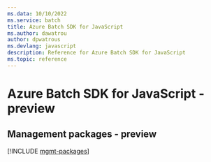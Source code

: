 ```yaml
---
ms.data: 10/10/2022
ms.service: batch
title: Azure Batch SDK for JavaScript
ms.author: dawatrou
author: dpwatrous
ms.devlang: javascript
description: Reference for Azure Batch SDK for JavaScript
ms.topic: reference
---
```

# Azure Batch SDK for JavaScript - preview

## Management packages - preview
[!INCLUDE [mgmt-packages](batch-mgmt-index.md)]